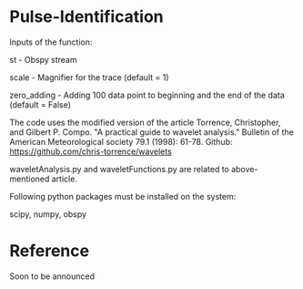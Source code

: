# Pulse-Identification

Inputs of the function:

st - Obspy stream

scale - Magnifier for the trace (default = 1)

zero_adding - Adding 100 data point to beginning and the end of the data (default = False)

The code uses the modified version of the article Torrence, Christopher, and Gilbert P. Compo. "A practical guide to wavelet analysis." Bulletin of the American Meteorological society 79.1 (1998): 61-78.
Github: https://github.com/chris-torrence/wavelets

waveletAnalysis.py and waveletFunctions.py are related to above-mentioned article.

Following python packages must be installed on the system:

scipy, numpy, obspy

# Reference

Soon to be announced
